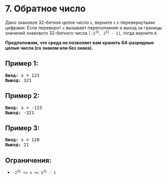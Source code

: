 # 7. Обратное число
Дано знаковое 32-битное целое число `x`, верните `x` с перевернутыми цифрами. Если переворот `x` вызывает переполнение и выход за границы значений знакового 32-битного числа 
<code>[-2<sup>31</sup>, 2<sup>31</sup> - 1]</code>, тогда верните `0`.

**Предположим, что среда не позволяет вам хранить 64-разрядные целые числа (со знаком или без знака).**

## Пример 1:
<pre>
<b>Ввод:</b> x = 123
<b>Вывод:</b> 321
</pre>

## Пример 2:
<pre>
<b>Ввод:</b> x = -123
<b>Вывод:</b> -321
</pre>

## Пример 3:
<pre>
<b>Ввод:</b> x = 120
<b>Вывод:</b> 21
</pre>

## Ограничения:
- <code>-2<sup>31</sup> <= x <= 2<sup>31</sup> - 1</code>

